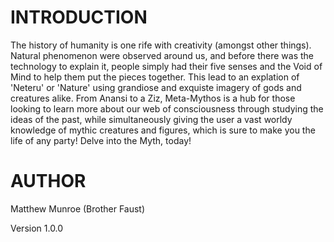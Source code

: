 # INTRODUCTION

The history of humanity is one rife with creativity (amongst other things). Natural phenomenon were observed around us, and before there was the technology to explain it, people simply had their five senses and the Void of Mind to help them put the pieces together.
This lead to an explation of 'Neteru' or 'Nature' using grandiose and exquiste imagery of gods and creatures alike. From Anansi to a Ziz, Meta-Mythos is a hub for those looking to learn more about our web of consciousness through studying the ideas of the past, while simultaneously giving the user a vast worldy knowledge of mythic creatures and figures, which is sure to make you the life of any party! 
Delve into the Myth, today!

# AUTHOR

Matthew Munroe (Brother Faust)

Version 1.0.0